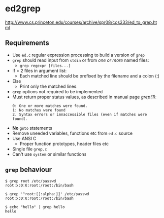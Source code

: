 # ed2grep

http://www.cs.princeton.edu/courses/archive/spr08/cos333/ed_to_grep.html

## Requirements

- Use `ed.c` regular expression processing to build a version of `grep`
- `grep` should read input from `stdin` or from _one or more_ named files:
  - `grep regexpr [files...]`
- If > 2 files in argument list:
  - Each matched line should be prefixed by the filename and a colon (:)
- Else
  - Print only the matched lines
- `grep` options not required to be implemented
- Must return proper status values, as described in manual page _grep(1)_:
  ```
  0: One or more matches were found.
  1: No matches were found
  2. Syntax errors or innaccessible files (even if matches were found).
  ```
- **No** `goto` statements
- Remove uneeded variables, functions etc from `ed.c` source
- Use ANSI C
  - Proper function prototypes, header files etc
- Single file `grep.c`
- Can't use `system` or similar functions

## `grep` behaviour

```
$ grep root /etc/passwd
root:x:0:0:root:/root:/bin/bash

$ grep '^root:[[:alpha:]]' /etc/passwd
root:x:0:0:root:/root:/bin/bash

$ echo "hello" | grep hello
hello
```
